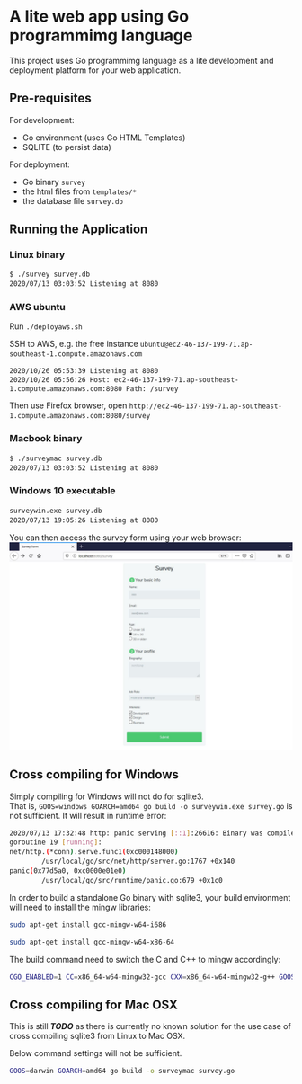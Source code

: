 # A lite web app using Go programmimg language

This project uses Go programmimg language as a lite development and deployment platform for your web application.

## Pre-requisites

For development:  
- Go environment (uses Go HTML Templates) 
- SQLITE (to persist data)

For deployment:  
- Go binary `survey`  
- the html files from `templates/*`  
- the database file `survey.db`  

## Running the Application

### Linux binary
```sh
$ ./survey survey.db
2020/07/13 03:03:52 Listening at 8080
```

### AWS ubuntu

Run `./deployaws.sh`  

SSH to AWS, e.g. the free instance `ubuntu@ec2-46-137-199-71.ap-southeast-1.compute.amazonaws.com`  
```shubuntu@ip-172-31-15-63:~/staging/sqliteserver$ ./survey survey.db
2020/10/26 05:53:39 Listening at 8080
2020/10/26 05:56:26 Host: ec2-46-137-199-71.ap-southeast-1.compute.amazonaws.com:8080 Path: /survey

```

Then use Firefox browser, open `http://ec2-46-137-199-71.ap-southeast-1.compute.amazonaws.com:8080/survey`  


### Macbook binary

```sh
$ ./surveymac survey.db
2020/07/13 03:03:52 Listening at 8080
```

### Windows 10 executable 
```sh
surveywin.exe survey.db
2020/07/13 19:05:26 Listening at 8080
```

You can then access the survey form using your web browser:  
![](../media/survey.jpg)

## Cross compiling for Windows

Simply compiling for Windows will not do for sqlite3.  
That is, `GOOS=windows GOARCH=amd64 go build -o surveywin.exe survey.go` is not sufficient. It will result in runtime error:  
```sh
2020/07/13 17:32:48 http: panic serving [::1]:26616: Binary was compiled with 'CGO_ENABLED=0', go-sqlite3 requires cgo to work. This is a stub
goroutine 19 [running]:
net/http.(*conn).serve.func1(0xc000148000)
        /usr/local/go/src/net/http/server.go:1767 +0x140
panic(0x77d5a0, 0xc0000e01e0)
        /usr/local/go/src/runtime/panic.go:679 +0x1c0
```

In order to build a standalone Go binary with sqlite3, your build environment will need to install the mingw libraries:  
```sh
sudo apt-get install gcc-mingw-w64-i686
```
```sh
sudo apt-get install gcc-mingw-w64-x86-64
```

The build command need to switch the C and C++ to mingw accordingly:  
```sh
CGO_ENABLED=1 CC=x86_64-w64-mingw32-gcc CXX=x86_64-w64-mingw32-g++ GOOS=windows GOARCH=amd64 go build -o surveywin.exe survey.go
```

## Cross compiling for Mac OSX

This is still ***TODO*** as there is currently no known solution for the use case of cross compiling sqlite3 from Linux to Mac OSX.  

Below command settings will not be sufficient.  
```sh
GOOS=darwin GOARCH=amd64 go build -o surveymac survey.go
```

